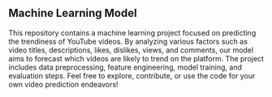 ## Machine Learning Model
This repository contains a machine learning project focused on predicting the trendiness of YouTube videos. By analyzing various factors such as video titles, descriptions, likes, dislikes, views, and comments, our model aims to forecast which videos are likely to trend on the platform. The project includes data preprocessing, feature engineering, model training, and evaluation steps. Feel free to explore, contribute, or use the code for your own video prediction endeavors!
